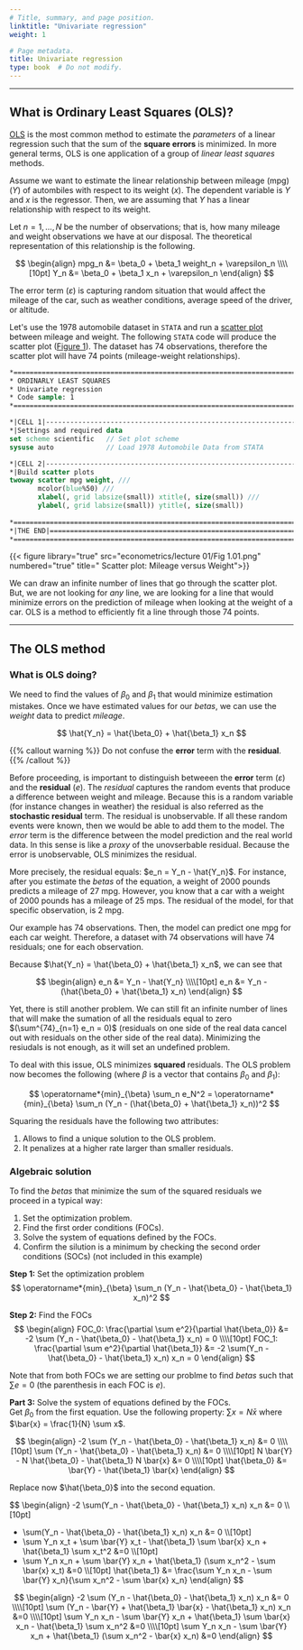 ```yaml
---
# Title, summary, and page position.
linktitle: "Univariate regression"
weight: 1

# Page metadata.
title: Univariate regression
type: book  # Do not modify.
---
```


---
## What is Ordinary Least Squares (OLS)?
[OLS](https://en.wikipedia.org/wiki/Ordinary_least_squares) is the most common method to estimate the *parameters* of a linear regression such that the sum of the **square errors** is minimized. In more general terms, OLS is one application of a group of *linear least squares* methods.

Assume we want to estimate the linear relationship between mileage (mpg) $(Y)$ of autombiles with respect to its weight $(x)$. The dependent variable is $Y$ and $x$ is the regressor. Then, we are assuming that $Y$ has a linear relationship with respect to its weight.

Let $n = 1,...,N$ be the number of observations; that is, how many mileage and weight observations we have at our disposal. The theoretical representation of this relationship is the following.

$$
\begin{align}
mpg_n &= \beta_0 + \beta_1 weight_n + \varepsilon_n \\\\[10pt]
Y_n   &= \beta_0 + \beta_1 x_n + \varepsilon_n
\end{align}
$$

The error term $(\varepsilon)$ is capturing random situation that would affect the mileage of the car, such as weather conditions, average speed of the driver, or altitude.

Let's use the 1978 automobile dataset in `STATA` and run a [scatter plot](https://en.wikipedia.org/wiki/Scatter_plot) between mileage and weight. The following `STATA` code will produce the scatter plot ([Figure 1](#figure--scatter-plot-mileage-versus-weight)). The dataset has 74 observations, therefore the scatter plot will have 74 points (mileage-weight relationships).


```stata
*==============================================================================*
* ORDINARLY LEAST SQUARES
* Univariate regression
* Code sample: 1
*==============================================================================*

*|CELL 1|----------------------------------------------------------------------*
*|Settings and required data
set scheme scientific	// Set plot scheme
sysuse auto				// Load 1978 Automobile Data from STATA

*|CELL 2|----------------------------------------------------------------------*
*|Build scatter plots
twoway scatter mpg weight, ///
	   mcolor(blue%50) ///
	   xlabel(, grid labsize(small)) xtitle(, size(small)) ///
	   ylabel(, grid labsize(small)) ytitle(, size(small))
	   
*==============================================================================*
*|THE END|=====================================================================*
*==============================================================================*
```
{{< figure library="true" src="econometrics/lecture 01/Fig 1.01.png" numbered="true" title=" Scatter plot: Mileage versus Weight">}}  

We can draw an infinite number of lines that go through the scatter plot. But, we are not looking for *any* line, we are looking for a line that would minimize errors on the prediction of mileage when looking at the weight of a car. OLS is a method to efficiently fit a line through those 74 points. 

---
## The OLS method
### What is OLS doing?
We need to find the values of $\beta_0$ and $\beta_1$ that would minimize estimation mistakes. Once we have estimated values for our $betas$, we can use the $weight$ data to predict $mileage$. 

$$ \hat{Y_n} = \hat{\beta_0} + \hat{\beta_1} x_n $$

{{% callout warning %}}
Do not confuse the **error** term with the **residual**.
{{% /callout %}}

Before proceeding, is important to distinguish betweeen the **error** term $(\varepsilon)$ and the **residual** $(e).$ The *residual* captures the random events that produce a difference between weight and mileage. Because this is a random variable (for instance changes in weather) the residual is also referred as the **stochastic residual** term. The residual is unobservable. If all these random events were known, then we would be able to add them to the model. The *error* term is the difference between the model prediction and the real world data. In this sense is like a *proxy* of the unovserbable residual. Because the error is unobservable, OLS minimizes the residual.

More precisely, the residual equals: $e_n = Y_n - \hat{Y_n}$. For instance, after you estimate the $betas$ of the equation, a weight of 2000 pounds predicts a mileage of 27 mpg. However, you know that a car with a weight of 2000 pounds has a mileage of 25 mps. The residual of the model, for that specific observation, is 2 mpg.

Our example has 74 observations. Then, the model can predict one mpg for each car weight. Therefore, a dataset with 74 observations will have 74 residuals; one for each observation. 

Because $\hat{Y_n} = \hat{\beta_0} + \hat{\beta_1} x_n$, we can see that

$$
\begin{align}
e_n &= Y_n - \hat{Y_n} \\\\[10pt]
e_n &= Y_n - (\hat{\beta_0} + \hat{\beta_1} x_n)
\end{align}
$$

Yet, there is still another problem. We can still fit an infinite number of lines that will make the sumation of all the residuals equal to zero $(\sum^{74}_{n=1} e_n = 0)$ (residuals on one side of the real data cancel out with residuals on the other side of the real data). Minimizing the resiudals is not enough, as it will set an undefined problem.

To deal with this issue, OLS minimizes **squared** residuals. The OLS problem now becomes the following (where $\beta$ is a vector that contains $\beta_0$ and $\beta_1$):

$$
\operatorname*{min}_{\beta} \sum_n e_N^2 = \operatorname*{min}_{\beta} \sum_n (Y_n - (\hat{\beta_0} + \hat{\beta_1} x_n))^2
$$

Squaring the residuals have the following two attributes:

1. Allows to find a unique solution to the OLS problem.
2. It penalizes at a higher rate larger than smaller residuals.

### Algebraic solution
To find the $betas$ that minimize the sum of the squared residuals we proceed in a typical way:

1. Set the optimization problem.
2. Find the first order conditions (FOCs).
3. Solve the system of equations defined by the FOCs.
4. Confirm the silution is a minimum by checking the second order conditions (SOCs) (not included in this example)

**Step 1:** Set the optimization problem
$$ \operatorname*{min}_{\beta} \sum_n (Y_n - \hat{\beta_0} - \hat{\beta_1} x_n)^2 $$

**Step 2:** Find the FOCs
$$
\begin{align}
FOC_0: \frac{\partial \sum e^2}{\partial \hat{\beta_0}} &= -2 \sum (Y_n - \hat{\beta_0} - \hat{\beta_1} x_n) = 0 \\\\[10pt]
FOC_1: \frac{\partial \sum e^2}{\partial \hat{\beta_1}} &= -2 \sum(Y_n - \hat{\beta_0} - \hat{\beta_1} x_n) x_n = 0
\end{align}
$$

Note that from both FOCs we are setting our problme to find $betas$ such that $\sum e = 0$ (the parenthesis in each FOC is $e$).

**Part 3:** Solve the system of equations defined by the FOCs.  
Get $\beta_0$ from the first equation. Use the following property: $\sum x = N\bar{x}$ where $\bar{x} = \frac{1}{N} \sum x$.

$$
\begin{align}
-2 \sum (Y_n - \hat{\beta_0} - \hat{\beta_1} x_n) &= 0 \\\\[10pt]
\sum (Y_n - \hat{\beta_0} - \hat{\beta_1} x_n) &= 0 \\\\[10pt]
N \bar{Y} - N \hat{\beta_0} - \hat{\beta_1} N \bar{x} &= 0 \\\\[10pt]
\hat{\beta_0} &= \bar{Y} - \hat{\beta_1} \bar{x}
\end{align}
$$

Replace now $\hat{\beta_0}$ into the second equation.

$$
\begin{align}
-2 \sum(Y_n - \hat{\beta_0} - \hat{\beta_1} x_n) x_n &= 0 \\\\[10pt]
- \sum(Y_n - \hat{\beta_0} - \hat{\beta_1} x_n) x_n &= 0 \\\\[10pt]
- \sum Y_n x_t + \sum \bar{Y} x_t - \hat{\beta_1} \sum \bar{x} x_n + \hat{\beta_1} \sum x_t^2 &=0 \\\\[10pt]
- \sum Y_n x_n + \sum \bar{Y} x_n + \hat{\beta_1} (\sum x_n^2 - \sum \bar{x} x_t) &=0 \\\\[10pt]
\hat{\beta_1} &= \frac{\sum Y_n x_n - \sum \bar{Y} x_n}{\sum x_n^2 - \sum \bar{x} x_n}
\end{align}
$$


$$
\begin{align}
-2 \sum (Y_n - \hat{\beta_0} - \hat{\beta_1} x_n) x_n &= 0 \\\\[10pt]
\sum (Y_n - \bar{Y} + \hat{\beta_1} \bar{x} - \hat{\beta_1} x_n) x_n &=0 \\\\[10pt]
\sum Y_n x_n - \sum \bar{Y} x_n + \hat{\beta_1} \sum \bar{x} x_n - \hat{\beta_1} \sum x_n^2 &=0 \\\\[10pt]
\sum Y_n x_n - \sum \bar{Y} x_n + \hat{\beta_1} (\sum x_n^2 - \bar{x} x_n) &=0
\end{align}
$$

